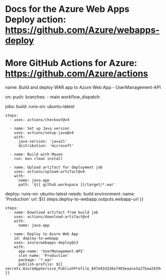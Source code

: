 # Docs for the Azure Web Apps Deploy action: https://github.com/Azure/webapps-deploy

# More GitHub Actions for Azure: https://github.com/Azure/actions

name: Build and deploy WAR app to Azure Web App - UserManagement-API

on:
push:
branches: - main
workflow_dispatch:

jobs:
build:
runs-on: ubuntu-latest

    steps:
      - uses: actions/checkout@v4

      - name: Set up Java version
        uses: actions/setup-java@v4
        with:
          java-version: 'java21'
          distribution: 'microsoft'

      - name: Build with Maven
        run: mvn clean install

      - name: Upload artifact for deployment job
        uses: actions/upload-artifact@v4
        with:
          name: java-app
          path: '${{ github.workspace }}/target/*.war'

deploy:
runs-on: ubuntu-latest
needs: build
environment:
name: 'Production'
url: ${{ steps.deploy-to-webapp.outputs.webapp-url }}

    steps:
      - name: Download artifact from build job
        uses: actions/download-artifact@v4
        with:
          name: java-app

      - name: Deploy to Azure Web App
        id: deploy-to-webapp
        uses: azure/webapps-deploy@v3
        with:
          app-name: 'UserManagement-API'
          slot-name: 'Production'
          package: '*.war'
          publish-profile: ${{ secrets.AzureAppService_PublishProfile_847e92d326e7403eaace3a27baa2439c }}
